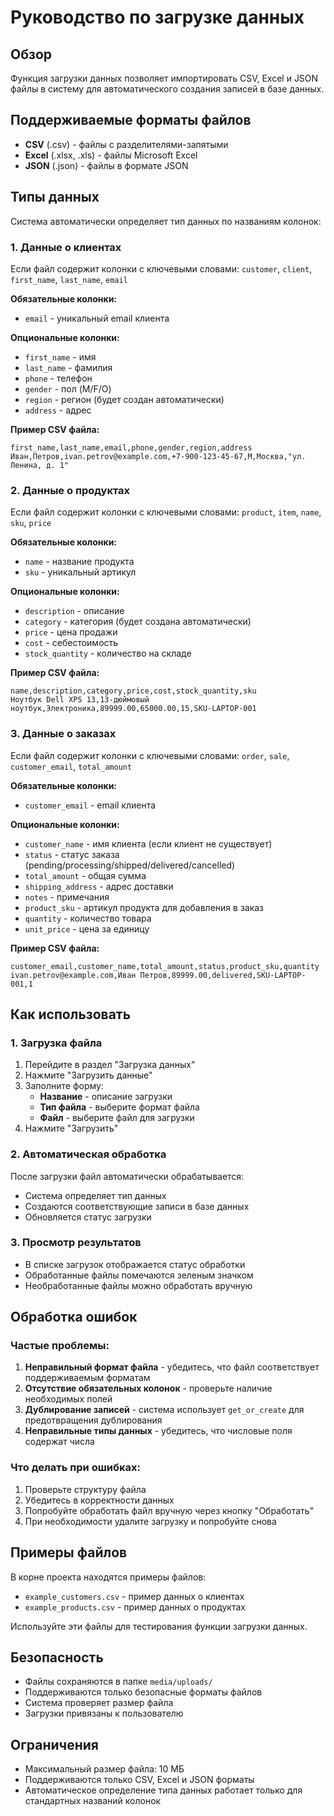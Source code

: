 # Руководство по загрузке данных

## Обзор

Функция загрузки данных позволяет импортировать CSV, Excel и JSON файлы в систему для автоматического создания записей в базе данных.

## Поддерживаемые форматы файлов

- **CSV** (.csv) - файлы с разделителями-запятыми
- **Excel** (.xlsx, .xls) - файлы Microsoft Excel
- **JSON** (.json) - файлы в формате JSON

## Типы данных

Система автоматически определяет тип данных по названиям колонок:

### 1. Данные о клиентах
Если файл содержит колонки с ключевыми словами: `customer`, `client`, `first_name`, `last_name`, `email`

**Обязательные колонки:**
- `email` - уникальный email клиента

**Опциональные колонки:**
- `first_name` - имя
- `last_name` - фамилия
- `phone` - телефон
- `gender` - пол (M/F/O)
- `region` - регион (будет создан автоматически)
- `address` - адрес

**Пример CSV файла:**
```csv
first_name,last_name,email,phone,gender,region,address
Иван,Петров,ivan.petrov@example.com,+7-900-123-45-67,M,Москва,"ул. Ленина, д. 1"
```

### 2. Данные о продуктах
Если файл содержит колонки с ключевыми словами: `product`, `item`, `name`, `sku`, `price`

**Обязательные колонки:**
- `name` - название продукта
- `sku` - уникальный артикул

**Опциональные колонки:**
- `description` - описание
- `category` - категория (будет создана автоматически)
- `price` - цена продажи
- `cost` - себестоимость
- `stock_quantity` - количество на складе

**Пример CSV файла:**
```csv
name,description,category,price,cost,stock_quantity,sku
Ноутбук Dell XPS 13,13-дюймовый ноутбук,Электроника,89999.00,65000.00,15,SKU-LAPTOP-001
```

### 3. Данные о заказах
Если файл содержит колонки с ключевыми словами: `order`, `sale`, `customer_email`, `total_amount`

**Обязательные колонки:**
- `customer_email` - email клиента

**Опциональные колонки:**
- `customer_name` - имя клиента (если клиент не существует)
- `status` - статус заказа (pending/processing/shipped/delivered/cancelled)
- `total_amount` - общая сумма
- `shipping_address` - адрес доставки
- `notes` - примечания
- `product_sku` - артикул продукта для добавления в заказ
- `quantity` - количество товара
- `unit_price` - цена за единицу

**Пример CSV файла:**
```csv
customer_email,customer_name,total_amount,status,product_sku,quantity
ivan.petrov@example.com,Иван Петров,89999.00,delivered,SKU-LAPTOP-001,1
```

## Как использовать

### 1. Загрузка файла
1. Перейдите в раздел "Загрузка данных"
2. Нажмите "Загрузить данные"
3. Заполните форму:
   - **Название** - описание загрузки
   - **Тип файла** - выберите формат файла
   - **Файл** - выберите файл для загрузки
4. Нажмите "Загрузить"

### 2. Автоматическая обработка
После загрузки файл автоматически обрабатывается:
- Система определяет тип данных
- Создаются соответствующие записи в базе данных
- Обновляется статус загрузки

### 3. Просмотр результатов
- В списке загрузок отображается статус обработки
- Обработанные файлы помечаются зеленым значком
- Необработанные файлы можно обработать вручную

## Обработка ошибок

### Частые проблемы:
1. **Неправильный формат файла** - убедитесь, что файл соответствует поддерживаемым форматам
2. **Отсутствие обязательных колонок** - проверьте наличие необходимых полей
3. **Дублирование записей** - система использует `get_or_create` для предотвращения дублирования
4. **Неправильные типы данных** - убедитесь, что числовые поля содержат числа

### Что делать при ошибках:
1. Проверьте структуру файла
2. Убедитесь в корректности данных
3. Попробуйте обработать файл вручную через кнопку "Обработать"
4. При необходимости удалите загрузку и попробуйте снова

## Примеры файлов

В корне проекта находятся примеры файлов:
- `example_customers.csv` - пример данных о клиентах
- `example_products.csv` - пример данных о продуктах

Используйте эти файлы для тестирования функции загрузки данных.

## Безопасность

- Файлы сохраняются в папке `media/uploads/`
- Поддерживаются только безопасные форматы файлов
- Система проверяет размер файла
- Загрузки привязаны к пользователю

## Ограничения

- Максимальный размер файла: 10 МБ
- Поддерживаются только CSV, Excel и JSON форматы
- Автоматическое определение типа данных работает только для стандартных названий колонок 